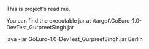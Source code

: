 This is project's read me.

You can find the executable jar at \target\GoEuro-1.0-DevTest_GurpreetSingh.jar

java -jar GoEuro-1.0-DevTest_GurpreetSingh.jar Berlin
